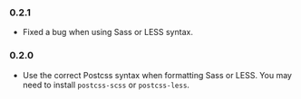 ### 0.2.1

- Fixed a bug when using Sass or LESS syntax.


### 0.2.0

- Use the correct Postcss syntax when formatting Sass or LESS. You may need to install `postcss-scss` or `postcss-less`.
